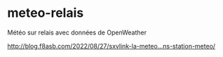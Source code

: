 # meteo-relais
Météo sur relais avec données de OpenWeather

http://blog.f8asb.com/2022/08/27/sxvlink-la-meteo…ns-station-meteo/
